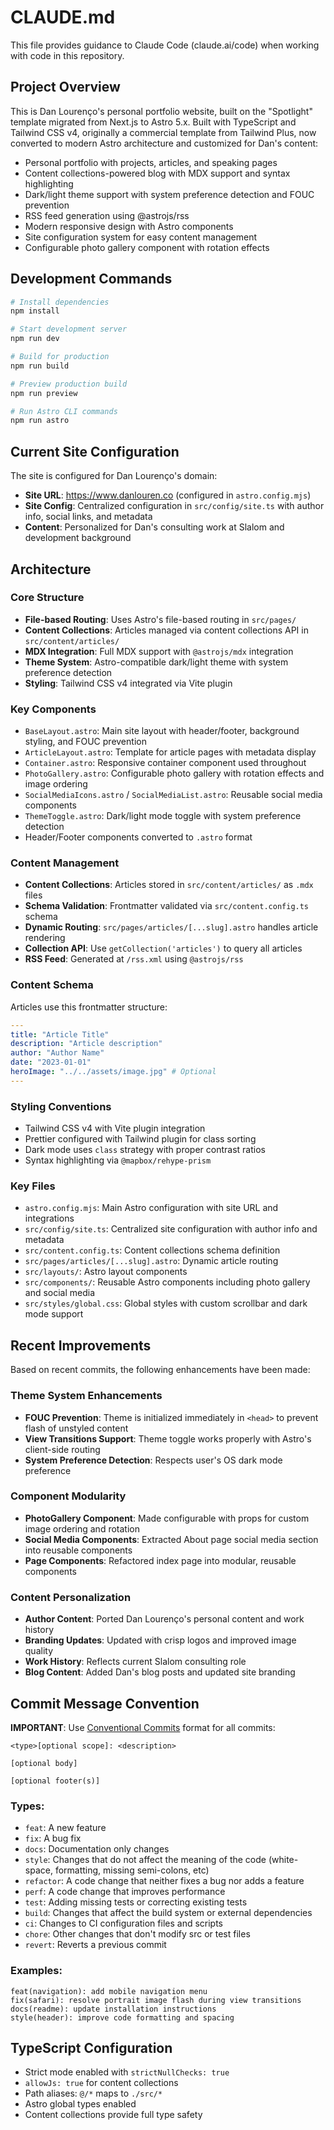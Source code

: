 # CLAUDE.md

This file provides guidance to Claude Code (claude.ai/code) when working with code in this repository.

## Project Overview

This is Dan Lourenço's personal portfolio website, built on the "Spotlight" template migrated from Next.js to Astro 5.x. Built with TypeScript and Tailwind CSS v4, originally a commercial template from Tailwind Plus, now converted to modern Astro architecture and customized for Dan's content:

- Personal portfolio with projects, articles, and speaking pages
- Content collections-powered blog with MDX support and syntax highlighting
- Dark/light theme support with system preference detection and FOUC prevention
- RSS feed generation using @astrojs/rss
- Modern responsive design with Astro components
- Site configuration system for easy content management
- Configurable photo gallery component with rotation effects

## Development Commands

```bash
# Install dependencies
npm install

# Start development server
npm run dev

# Build for production
npm run build

# Preview production build
npm run preview

# Run Astro CLI commands
npm run astro
```

## Current Site Configuration

The site is configured for Dan Lourenço's domain:
- **Site URL**: https://www.danlouren.co (configured in `astro.config.mjs`)
- **Site Config**: Centralized configuration in `src/config/site.ts` with author info, social links, and metadata
- **Content**: Personalized for Dan's consulting work at Slalom and development background

## Architecture

### Core Structure
- **File-based Routing**: Uses Astro's file-based routing in `src/pages/`
- **Content Collections**: Articles managed via content collections API in `src/content/articles/`
- **MDX Integration**: Full MDX support with `@astrojs/mdx` integration
- **Theme System**: Astro-compatible dark/light theme with system preference detection
- **Styling**: Tailwind CSS v4 integrated via Vite plugin

### Key Components
- `BaseLayout.astro`: Main site layout with header/footer, background styling, and FOUC prevention
- `ArticleLayout.astro`: Template for article pages with metadata display
- `Container.astro`: Responsive container component used throughout
- `PhotoGallery.astro`: Configurable photo gallery with rotation effects and image ordering
- `SocialMediaIcons.astro` / `SocialMediaList.astro`: Reusable social media components
- `ThemeToggle.astro`: Dark/light mode toggle with system preference detection
- Header/Footer components converted to `.astro` format

### Content Management
- **Content Collections**: Articles stored in `src/content/articles/` as `.mdx` files
- **Schema Validation**: Frontmatter validated via `src/content.config.ts` schema
- **Dynamic Routing**: `src/pages/articles/[...slug].astro` handles article rendering
- **Collection API**: Use `getCollection('articles')` to query all articles
- **RSS Feed**: Generated at `/rss.xml` using `@astrojs/rss`

### Content Schema
Articles use this frontmatter structure:
```yaml
---
title: "Article Title"
description: "Article description"
author: "Author Name"
date: "2023-01-01"
heroImage: "../../assets/image.jpg" # Optional
---
```

### Styling Conventions
- Tailwind CSS v4 with Vite plugin integration
- Prettier configured with Tailwind plugin for class sorting
- Dark mode uses `class` strategy with proper contrast ratios
- Syntax highlighting via `@mapbox/rehype-prism`

### Key Files
- `astro.config.mjs`: Main Astro configuration with site URL and integrations
- `src/config/site.ts`: Centralized site configuration with author info and metadata
- `src/content.config.ts`: Content collections schema definition
- `src/pages/articles/[...slug].astro`: Dynamic article routing
- `src/layouts/`: Astro layout components
- `src/components/`: Reusable Astro components including photo gallery and social media
- `src/styles/global.css`: Global styles with custom scrollbar and dark mode support

## Recent Improvements

Based on recent commits, the following enhancements have been made:

### Theme System Enhancements
- **FOUC Prevention**: Theme is initialized immediately in `<head>` to prevent flash of unstyled content
- **View Transitions Support**: Theme toggle works properly with Astro's client-side routing
- **System Preference Detection**: Respects user's OS dark mode preference

### Component Modularity
- **PhotoGallery Component**: Made configurable with props for custom image ordering and rotation
- **Social Media Components**: Extracted About page social media section into reusable components
- **Page Components**: Refactored index page into modular, reusable components

### Content Personalization
- **Author Content**: Ported Dan Lourenço's personal content and work history
- **Branding Updates**: Updated with crisp logos and improved image quality
- **Work History**: Reflects current Slalom consulting role
- **Blog Content**: Added Dan's blog posts and updated site branding

## Commit Message Convention

**IMPORTANT**: Use [Conventional Commits](https://www.conventionalcommits.org/) format for all commits:

```
<type>[optional scope]: <description>

[optional body]

[optional footer(s)]
```

### Types:
- `feat`: A new feature
- `fix`: A bug fix
- `docs`: Documentation only changes
- `style`: Changes that do not affect the meaning of the code (white-space, formatting, missing semi-colons, etc)
- `refactor`: A code change that neither fixes a bug nor adds a feature
- `perf`: A code change that improves performance
- `test`: Adding missing tests or correcting existing tests
- `build`: Changes that affect the build system or external dependencies
- `ci`: Changes to CI configuration files and scripts
- `chore`: Other changes that don't modify src or test files
- `revert`: Reverts a previous commit

### Examples:
```
feat(navigation): add mobile navigation menu
fix(safari): resolve portrait image flash during view transitions
docs(readme): update installation instructions
style(header): improve code formatting and spacing
```

## TypeScript Configuration
- Strict mode enabled with `strictNullChecks: true`
- `allowJs: true` for content collections
- Path aliases: `@/*` maps to `./src/*`
- Astro global types enabled
- Content collections provide full type safety